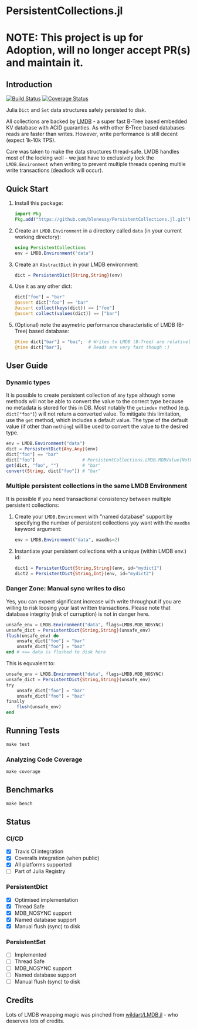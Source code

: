 # PersistentCollections.jl

**<H1>NOTE: This project is up for Adoption, will no longer accept PR(s) and maintain it.</H1>**

## Introduction

[![Build Status](https://travis-ci.com/blenessy/PersistentCollections.jl.svg?branch=master)](https://travis-ci.com/blenessy/PersistentCollections.jl) [![Coverage Status](https://coveralls.io/repos/github/blenessy/PersistentCollections.jl/badge.svg?branch=master)](https://coveralls.io/github/blenessy/PersistentCollections.jl?branch=master)

Julia `Dict` and `Set` data structures safely persisted to disk.

All collections are backed by [LMDB](https://en.wikipedia.org/wiki/Lightning_Memory-Mapped_Database) - a super fast B-Tree based embedded KV database with ACID guaranties.
As with other B-Tree based databases reads are faster than writes. However, write performance is still decent (expect 1k-10k TPS).

Care was taken to make the data structures thread-safe. LMDB handles most of the locking well - we just have to exclusively lock the `LMDB.Environment` when writing
to prevent multiple threads opening multile write transactions (deadlock will occur).

## Quick Start

1. Install this package:
   ```julia
   import Pkg
   Pkg.add("https://github.com/blenessy/PersistentCollections.jl.git")
   ```
1. Create an `LMDB.Environment` in a directory called `data` (in your current working directory):
   ```julia
   using PersistentCollections
   env = LMDB.Environment("data")
   ```
1. Create an `AbstractDict` in your LMDB environment:
   ```julia
   dict = PersistentDict{String,String}(env)
   ```
1. Use it as any other dict:
   ```julia
   dict["foo"] = "bar"
   @assert dict["foo"] == "bar"
   @assert collect(keys(dict)) == ["foo"]
   @assert collect(values(dict)) == ["bar"]
   ```
1. (Optional) note the asymetric performance characteristic of LMDB (B-Tree) based database:
   ```julia
   @time dict["bar"] = "baz";  # Writes to LMDB (B-Tree) are relatively slow
   @time dict["bar"];          # Reads are very fast though :)
   ```

## User Guide

### Dynamic types

It is possible to create persistent collection of `Any` type although some methods will not be able to convert the value to the correct type because no metadata is stored for this in DB.
Most notably the `getindex` method (e.g. `dict["foo"]`) will not return a converted value. To mitigate this limitation, use the `get` method, which includes a default value.
The type of the default value (if other than `nothing`) will be used to convert the value to the desired type.

```julia
env = LMDB.Environment("data")
dict = PersistentDict{Any,Any}(env)
dict["foo"] == "bar"
dict["foo"]                  # PersistentCollections.LMDB.MDBValue{Nothing}(0x0000000000000003, Ptr{Nothing} @0x000000012c806ffd, nothing)
get(dict, "foo", "")         # "bar"
convert(String, dict["foo"]) # "bar"
```

### Multiple persistent collections in the same LMDB Environment

It is possible if you need transactional consistency between multiple persistent collections:

1. Create your `LMDB.Environment` with "named database" support by specifying the number of persistent collections yoy want with the `maxdbs` keyword argument:
   ```julia
   env = LMDB.Environment("data", maxdbs=2)
   ```
2. Instantiate your persistent collections with a unique (within LMDB env.) id:
   ```julia
   dict1 = PersistentDict{String,String}(env, id="mydict1")
   dict2 = PersistentDict{String,Int}(env, id="mydict2")
   ```

### Danger Zone: Manual sync writes to disc

Yes, you can expect significant increase with write throughput if you are willing to risk loosing your last written transactions.
Please note that database integrity (risk of curruption) is not in danger here.

```julia
unsafe_env = LMDB.Environment("data", flags=LMDB.MDB_NOSYNC)
unsafe_dict = PersistentDict{String,String}(unsafe_env)
flush(unsafe_env) do 
    unsafe_dict["foo"] = "bar"
    unsafe_dict["foo"] = "baz"
end # <== data is flushed to disk here
```

This is equvalent to: 

```julia
unsafe_env = LMDB.Environment("data", flags=LMDB.MDB_NOSYNC)
unsafe_dict = PersistentDict{String,String}(unsafe_env)
try
    unsafe_dict["foo"] = "bar"
    unsafe_dict["foo"] = "baz"
finally
    flush(unsafe_env)
end
```

## Running Tests

```julia
make test
```

### Analyzing Code Coverage

```julia
make coverage
```

## Benchmarks

```julia
make bench
```

## Status

### CI/CD

- [x] Travis CI integration
- [x] Coveralls integration (when public)
- [x] All platforms supported
- [ ] Part of Julia Registry

### PersistentDict

- [x] Optimised implementation
- [x] Thread Safe
- [x] MDB_NOSYNC support
- [x] Named database support
- [x] Manual flush (sync) to disk

### PersistentSet

- [ ] Implemented
- [ ] Thread Safe
- [ ] MDB_NOSYNC support
- [ ] Named database support
- [ ] Manual flush (sync) to disk

## Credits

Lots of LMDB wrapping magic was pinched from [wildart/LMDB.jl](https://github.com/wildart/LMDB.jl) - who deserves lots of credits.

